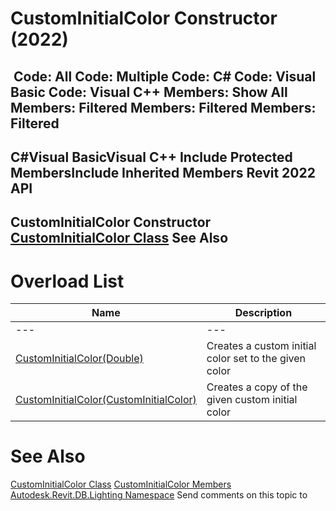 # CustomInitialColor Constructor (2022)

﻿
 Code: All Code: Multiple Code: C# Code: Visual Basic Code: Visual C++  Members: Show All Members: Filtered Members: Filtered Members: Filtered   
---  
C#Visual BasicVisual C++
Include Protected MembersInclude Inherited Members
Revit 2022 API  
---  
CustomInitialColor Constructor   
[CustomInitialColor Class](b08ddf7b-2264-9067-2be7-cfc771872db5.md "CustomInitialColor Class") See Also  
---  
# Overload List
| Name | Description |
| --- | --- |
| --- | --- | --- |
| [CustomInitialColor(Double)](e47b95b5-fa9b-45bb-a82d-18babe8193a4.md "CustomInitialColor Constructor \(Double\)") | Creates a custom initial color set to the given color |
| [CustomInitialColor(CustomInitialColor)](39c75b78-9dfe-2795-6d67-27fce097d2cf.md "CustomInitialColor Constructor \(CustomInitialColor\)") | Creates a copy of the given custom initial color |

# See Also
[CustomInitialColor Class](b08ddf7b-2264-9067-2be7-cfc771872db5.md "CustomInitialColor Class")
[CustomInitialColor Members](9339c9b7-ae20-81c3-feff-4478b8c9875a.md "CustomInitialColor Members")
[Autodesk.Revit.DB.Lighting Namespace](a6a04f07-7fd2-0a4e-12e7-01842ee6daaf.md "Autodesk.Revit.DB.Lighting Namespace")
Send comments on this topic to 